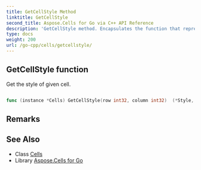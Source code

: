 ```yaml
---
title: GetCellStyle Method 
linktitle: GetCellStyle
second_title: Aspose.Cells for Go via C++ API Reference
description: 'GetCellStyle method. Encapsulates the function that represents getcellstyle in Go.'
type: docs
weight: 200
url: /go-cpp/cells/getcellstyle/
---
```


## GetCellStyle function

Get the style of given cell.

```go

func (instance *Cells) GetCellStyle(row int32, column int32)  (*Style,  error) 

```

## Remarks


## See Also

* Class [Cells](../)
* Library [Aspose.Cells for Go](../../)
